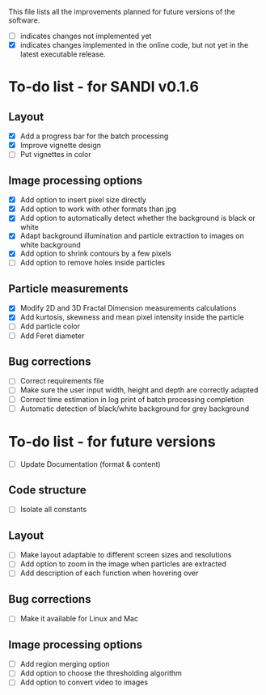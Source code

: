 This file lists all the improvements planned for future versions of the software. 
- [ ] indicates changes not implemented yet
- [x] indicates changes implemented in the online code, but not yet in the latest executable release.

# To-do list - for SANDI v0.1.6

## Layout
- [x] Add a progress bar for the batch processing
- [x] Improve vignette design
- [ ] Put vignettes in color

## Image processing options
- [x] Add option to insert pixel size directly
- [x] Add option to work with other formats than jpg
- [x] Add option to automatically detect whether the background is black or white
- [x] Adapt background illumination and particle extraction to images on white background
- [x] Add option to shrink contours by a few pixels
- [ ] Add option to remove holes inside particles

## Particle measurements
- [x] Modify 2D and 3D Fractal Dimension measurements calculations
- [x] Add kurtosis, skewness and mean pixel intensity inside the particle
- [ ] Add particle color
- [ ] Add Feret diameter

## Bug corrections
- [ ] Correct requirements file
- [ ] Make sure the user input width, height and depth are correctly adapted
- [ ] Correct time estimation in log print of batch processing completion
- [ ] Automatic detection of black/white background for grey background

# To-do list - for future versions

- [ ] Update Documentation (format & content)

## Code structure
- [ ] Isolate all constants
      
## Layout
- [ ] Make layout adaptable to different screen sizes and resolutions
- [ ] Add option to zoom in the image when particles are extracted
- [ ] Add description of each function when hovering over

## Bug corrections
- [ ] Make it available for Linux and Mac

## Image processing options
- [ ] Add region merging option
- [ ] Add option to choose the thresholding algorithm
- [ ] Add option to convert video to images
